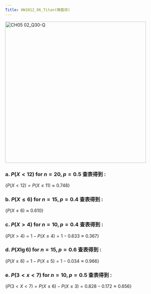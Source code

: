```yaml
---
Title: HW1012_06_Titan(陳嘉祥)
---
```


<img width="450" alt="CH05 02_Q30-Q" src="https://github.com/user-attachments/assets/b2df4a76-3d52-4c9b-aaa0-e131d18691c1">

### a. $P(X < 12) \text{ for } n = 20, p = 0.5$ 查表得到 :  

$\{
P(X < 12)=
P(X \le 11)
\approx 0.748
\}$

### b. $P(X \le 6) \text{ for } n = 15, p = 0.4$ 查表得到 :   

$\{
P(X \le 6)
\approx 0.610
\}$

### c. $P(X > 4) \text{ for } n = 10, p = 0.4$ 查表得到 : 

$\{
P(X > 4)=
1-P(X \le 4)=
1-0.633
\approx 0.367
\}$

### d. $P(X \lg 6) \text{ for } n = 15, p = 0.6$ 查表得到 :  

$\{
P(X \ge 6)=
1-P(X \le 5)=
1-0.034
\approx 0.966
\}$


### e. $P(3 < x < 7) \text{ for } n = 10, p = 0.5$ 查表得到 :  

$\{
P(3<X<7)=
P(X \le 6)-P(X \le 3)=
0.828-0.172
\approx 0.656
\}$
